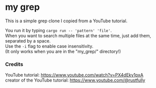 # my grep
This is a simple grep clone I copied from a YouTube tutorial.

You run it by typing `cargo run -- 'pattern' 'file'`. <br>
When you want to search multiple files at the same time, just add them, separated by a space. <br>
Use the `-i` flag to enable case insensitivity. <br>
(It only works when you are in the "my_grep/" directory!)

### Credits
YouTube tutorial: https://www.youtube.com/watch?v=PX4dEky1pxA <br>
creator of the YouTube tutorial: https://www.youtube.com/@rustfully

